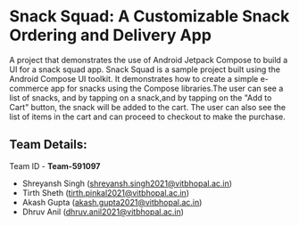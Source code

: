 # Snack Squad: A Customizable Snack Ordering and Delivery App

A project that demonstrates the use of Android Jetpack Compose to build a UI for a snack squad app. Snack Squad is a sample project built using the Android Compose UI toolkit. It demonstrates how to create a simple e-commerce app for snacks using the Compose libraries.The user can see a list of snacks, and by tapping on a snack,and by tapping on the "Add to Cart" button, the snack will be added to the cart. The user can also see the list of items in the cart and can proceed to checkout to make the purchase.

## Team Details:
Team ID - **Team-591097**
- Shreyansh Singh (shreyansh.singh2021@vitbhopal.ac.in)
- Tirth Sheth (tirth.pinkal2021@vitbhopal.ac.in)
- Akash Gupta (akash.gupta2021@vitbhopal.ac.in)
- Dhruv Anil (dhruv.anil2021@vitbhopal.ac.in)
